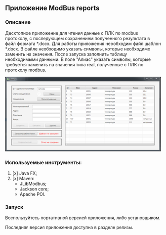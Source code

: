 ## Приложение ModBus reports

### Описание

Десктопное приложение для чтения данные с ПЛК по modbus протоколу, с последующем сохранением полученного результата в файл формата *.docx.
Для работы приложения неообходим файл шаблон *.docx. В файле необходимо указать символы, которые необходимо 
заменить на значения. После запуска заполнить таблицу необходимыми данными.
В поле "Алиас" указать символы, которые требуется заменить на значения типа real, полученные с ПЛК по 
протоколу modbus.

![screen.png](src/main/resources/images/screen.png)

### Используемые инструменты:
1. [x] Java FX;
2. [x] Maven:
   * JLibModbus;
   * Jackson core;
   * Apache POI.
  
### Запуск
Воспользуйтесь портативной версией приложения, либо установщиком.

Последняя версия приложения доступна в разделе релизы.







